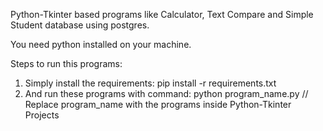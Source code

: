 Python-Tkinter based programs like Calculator, Text Compare and Simple Student database using postgres.

You need python installed on your machine.

Steps to run this programs:
1. Simply install the requirements: pip install -r requirements.txt
2. And run these programs with command: python program_name.py // Replace program_name with the programs inside Python-Tkinter Projects